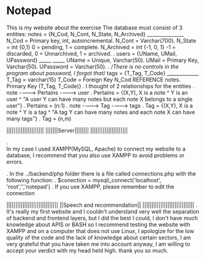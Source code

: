 # Notepad
This is my website about the exercise
	The database must consist of 3 entities:
	notes = {N_Cod, N_Cont, N_State, N_Archived}
	        _______________
		N_Cod  = Primary key, int, autoincremental.
		N_Cont = Varchar(700).
		N_State = int {0,1} 0 = pending, 1 = complete.
		N_Archived = int {-1, 0, 1} -1 = discarded, 0 = Unnarchived, 1 = archived.
.
	users = {UName, UMail, UPassword}
		       _____  _____
		UName = Unique, Varchar(50).
		UMail = Primary Key, Varchar(50).
		UPassword = Varchar(50).
.
	/*There is no controls in the program about password, I forgot that*/
	tags = {T_Tag, T_Code}
        	_____________
		T_Tag = varchar(15)
		T_Code = Foreign Key N_Cod REFERENCE notes.
		Primary Key (T_Tag, T_Code)}
.
	I thought of 2 relationships for the entities
.
	note ----> Pertains ----> user
.
	Pertains = {(X,Y), X is a note ^ Y is an user ^ "A user Y can have many notes but each note X belongs to a single user"}
.
	Pertains = (n:1)
.
	note ----> Tag ----> tags 
.
	Tag = {(X,Y), X is a note ^ Y is a tag ^ "A tag Y can have many notes and each note X can have many tags"}
.
	Tag = (n,m)

	
|||||||||||||||||||||
|||||||Server||||||||
|||||||||||||||||||||

.	
	In my case I used XAMPP(MySQL, Apache) to connect my website to a database, I recommend that you also use XAMPP to avoid problems or errors.

.
	In the ../backend/php folder there is a file called connections.php with the following function:
	.
		$conection = mysqli_connect('localhost', 'root','','notepad')
.
	If you use XAMPP, please remember to edit the connection

|||||||||||||||||||||||||||||
||Speech and recommendation||
|||||||||||||||||||||||||||||
.
	It's really my first website and I couldn't understand very well the separation of backend and frontend layers, but I did the best I could, I don't have much knowledge about APIS or BASH so I recommend testing the website with 		XAMPP and on a computer that does not use Linux, I apologize for the low quality of the code and the lack of knowledge about certain sectors, I am very grateful that you have taken me into account anyway, I am willing to accept 	your verdict with my head held high. thank you so much.
